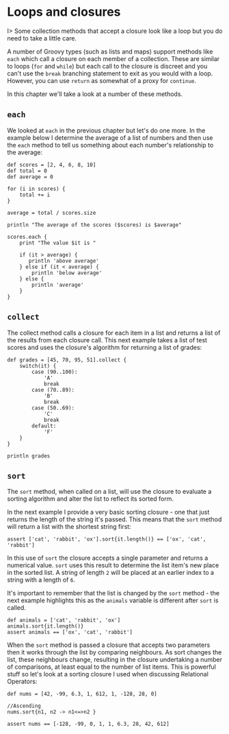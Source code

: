 # Loops and closures

I> Some collection methods that accept a closure look like a loop but you do need to take a little care.

A number of Groovy types (such as lists and maps) support methods like `each` which call a closure on each member of a collection. These are similar to loops (`for` and `while`) but each call to the closure is discreet and you can't use the `break` branching statement to exit as you would with a loop. However, you can use `return` as somewhat of a proxy for `continue`.

In this chapter we'll take a look at a number of these methods.

## `each`

We looked at `each` in the previous chapter but let's do one more. In the example below I determine the average of a list of numbers and then use the `each` method to tell us something about each number's relationship to the average:


	def scores = [2, 4, 6, 8, 10]
	def total = 0
	def average = 0
	
	for (i in scores) {
	    total += i
	}
	
	average = total / scores.size
	
	println "The average of the scores ($scores) is $average"
	
	scores.each {
	    print "The value $it is "
	
	    if (it > average) {
	       println 'above average'
	    } else if (it < average) {
	        println 'below average'
	    } else {
	        println 'average'
	    }
	}


## `collect`

The collect method calls a closure for each item in a list and returns a list of the results from each closure call. This next example takes a list of test scores and uses the closure's algorithm for returning a list of grades:


	def grades = [45, 70, 95, 51].collect {
	    switch(it) {
	        case (90..100):
	            'A'
	            break
	        case (70..89):
	            'B'
	            break
	        case (50..69):
	            'C'
	            break
	        default:
	            'F'
	    }
	}
	
	println grades


## `sort`

The `sort` method, when called on a list, will use the closure to evaluate a sorting algorithm and alter the list to reflect its sorted form.

In the next example I provide a very basic sorting closure - one that just returns the length of the string it's passed. This means that the `sort` method will return a list with the shortest string first:


	assert ['cat', 'rabbit', 'ox'].sort{it.length()} == ['ox', 'cat', 'rabbit']


In this use of `sort` the closure accepts a single parameter and returns a numerical value. `sort` uses this result to determine the list item's new place in the sorted list. A string of length `2` will be placed at an earlier index to a string with a length of `6`.

It's important to remember that the list is changed by the `sort` method - the next example highlights this as the `animals` variable is different after `sort` is called.


	def animals = ['cat', 'rabbit', 'ox']
	animals.sort{it.length()} 
	assert animals == ['ox', 'cat', 'rabbit']


When  the `sort` method is passed a closure that accepts two parameters then it works through the list by comparing neighbours. As sort changes the list, these neighbours change, resulting in the closure undertaking a number of comparisons, at least equal to the number of list items. This is powerful stuff so let's look at a sorting closure I used when discussing Relational Operators:

	
	def nums = [42, -99, 6.3, 1, 612, 1, -128, 28, 0]
	
	//Ascending
	nums.sort{n1, n2 -> n1<=>n2 }
	
	assert nums == [-128, -99, 0, 1, 1, 6.3, 28, 42, 612]





